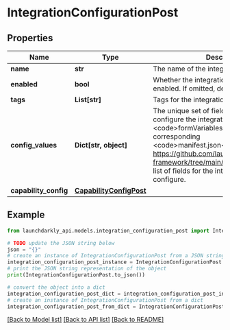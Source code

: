 # IntegrationConfigurationPost


## Properties

Name | Type | Description | Notes
------------ | ------------- | ------------- | -------------
**name** | **str** | The name of the integration configuration | 
**enabled** | **bool** | Whether the integration configuration is enabled. If omitted, defaults to true | [optional] 
**tags** | **List[str]** | Tags for the integration | [optional] 
**config_values** | **Dict[str, object]** | The unique set of fields required to configure the integration. Refer to the &lt;code&gt;formVariables&lt;/code&gt; field in the corresponding &lt;code&gt;manifest.json&lt;/code&gt; at https://github.com/launchdarkly/integration-framework/tree/main/integrations for a full list of fields for the integration you wish to configure. | 
**capability_config** | [**CapabilityConfigPost**](CapabilityConfigPost.md) |  | [optional] 

## Example

```python
from launchdarkly_api.models.integration_configuration_post import IntegrationConfigurationPost

# TODO update the JSON string below
json = "{}"
# create an instance of IntegrationConfigurationPost from a JSON string
integration_configuration_post_instance = IntegrationConfigurationPost.from_json(json)
# print the JSON string representation of the object
print(IntegrationConfigurationPost.to_json())

# convert the object into a dict
integration_configuration_post_dict = integration_configuration_post_instance.to_dict()
# create an instance of IntegrationConfigurationPost from a dict
integration_configuration_post_from_dict = IntegrationConfigurationPost.from_dict(integration_configuration_post_dict)
```
[[Back to Model list]](../README.md#documentation-for-models) [[Back to API list]](../README.md#documentation-for-api-endpoints) [[Back to README]](../README.md)


